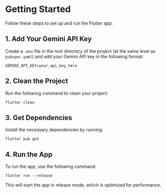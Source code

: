 # Getting Started

Follow these steps to set up and run the Flutter app:

## 1. Add Your Gemini API Key

Create a `.env` file in the root directory of the project (at the same level as `pubspec.yaml`) and add your Gemini API key in the following format:

```plaintext
GEMINI_API_KEY=your_api_key_here
```


## 2. Clean the Project

Run the following command to clean your project:

```plaintext
flutter clean
```


## 3. Get Dependencies
Install the necessary dependencies by running:

```plaintext
flutter pub get
```


## 4. Run the App
To run the app, use the following command:

```plaintext
flutter run --release
```

This will start the app in release mode, which is optimized for performance.

